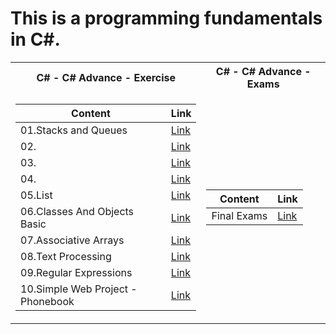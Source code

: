  <h1>This is a programming fundamentals in C#.</h1>


<table>

<tr>
  <th>C# - C# Advance - Exercise </th>
  <th>C# - C# Advance - Exams </th>
</tr>

<tr>

<td>

| **Content**                                                            | **Link**                                                   |
| --------------------------------------------------------------------- | ---------------------------------------------------------- |
| <a> 01.Stacks and Queues </a>        | <a href="https://github.com/Argatski/SoftUni/tree/main/04.C%23%20Advanced/Exercise/01.StacksAndQueus"> Link</a> |
| <a> 02. </a>   | <a href=""> Link</a> |
| <a> 03.</a>                      | <a href=""> Link</a> |
| <a> 04. </a>                    | <a href="https://github.com/Argatski/SoftUni/tree/main/ProgrammingFundamentals/04.Methods/04.Methods"> Link</a> |
| <a> 05.List </a>                       | <a href="https://github.com/Argatski/SoftUni/tree/main/02.ProgrammingFundamentals/Exercise/05.List"> Link</a> |
| <a> 06.Classes And Objects Basic </a>  | <a href="https://github.com/Argatski/SoftUni/tree/main/02.ProgrammingFundamentals/Exercise/06.ClassesAndObjects"> Link</a> |
| <a> 07.Associative Arrays </a>         | <a href="https://github.com/Argatski/SoftUni/tree/main/02.ProgrammingFundamentals/Exercise/07.AssociativeArrays"> Link</a> |
| <a> 08.Text Processing </a>            | <a href="https://github.com/Argatski/SoftUni/tree/main/02.ProgrammingFundamentals/Exercise/08.TextProcessing"> Link</a> |
| <a> 09.Regular Expressions </a>        | <a href="https://github.com/Argatski/SoftUni/tree/main/02.ProgrammingFundamentals/Exercise/09.RegularExpressions"> Link</a> |
| <a> 10.Simple Web Project - Phonebook </a>  | <a href="https://github.com/Argatski/SoftUni/tree/main/02.ProgrammingFundamentals/Exercise/10.WebPhonebook-Basic"> Link</a> |

</td>
<td>

| **Content**                                                            | **Link**                                                   |
| --------------------------------------------------------------------- | ---------------------------------------------------------- |
| <a> Final Exams </a>   | <a href="https://github.com/Argatski/SoftUni/tree/main/04.C%23%20Advanced/Exams"> Link</a> |


</td>


